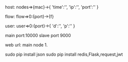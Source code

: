 host:
nodes=>{mac}->{
                   'time':'',
                   'ip':'',
                   'port':''
              }

flow:
flow=>0:{port}->{f}


user:
user=>0:{port}->{
                    'd':'',
                    'p':''
                }




main port:10000
slave port 9000


web url:
main node
1.



sudo pip install json
sudo pip install redis,Flask,request,jwt

